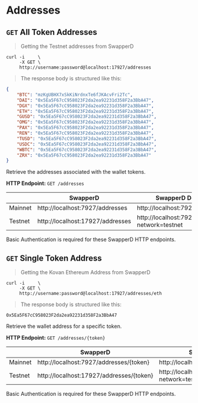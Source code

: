 # Addresses

## `GET` All Token Addresses

> Getting the Testnet addresses from SwapperD

```shell
curl -i     \
     -X GET \
     http://username:password@localhost:17927/addresses
```

> The response body is structured like this:

```json
{
    "BTC": "mzKgUBHX7xSkKiNrdnxTe6fJKAcvFri2Tc",
    "DAI": "0x5Ea5F67cC958023F2da2ea92231d358F2a3BbA47",
    "DGX": "0x5Ea5F67cC958023F2da2ea92231d358F2a3BbA47",
    "ETH": "0x5Ea5F67cC958023F2da2ea92231d358F2a3BbA47",
    "GUSD": "0x5Ea5F67cC958023F2da2ea92231d358F2a3BbA47",
    "OMG": "0x5Ea5F67cC958023F2da2ea92231d358F2a3BbA47",
    "PAX": "0x5Ea5F67cC958023F2da2ea92231d358F2a3BbA47",
    "REN": "0x5Ea5F67cC958023F2da2ea92231d358F2a3BbA47",
    "TUSD": "0x5Ea5F67cC958023F2da2ea92231d358F2a3BbA47",
    "USDC": "0x5Ea5F67cC958023F2da2ea92231d358F2a3BbA47",
    "WBTC": "0x5Ea5F67cC958023F2da2ea92231d358F2a3BbA47",
    "ZRX": "0x5Ea5F67cC958023F2da2ea92231d358F2a3BbA47"
}
```

Retrieve the addresses associated with the wallet tokens.

**HTTP Endpoint:** `GET /addresses`

|         | SwapperD | SwapperD Desktop |
| ------- | -------- | ---------------- |
| Mainnet | http://localhost:7927/addresses | http://localhost:7928/addresses |
| Testnet | http://localhost:17927/addresses | http://localhost:7928/addresses?network=testnet |

<aside class="success">
Basic Authentication is required for these SwapperD HTTP endpoints. 
</aside>




## `GET` Single Token Address

> Getting the Kovan Ethereum Address from SwapperD

```shell
curl -i     \
     -X GET \
     http://username:password@localhost:17927/addresses/eth
```

> The response body is structured like this:

```
0x5Ea5F67cC958023F2da2ea92231d358F2a3BbA47
```

Retrieve the wallet address for a specific token.

**HTTP Endpoint:** `GET /addresses/{token}`

|         | SwapperD | SwapperD Desktop |
| ------- | -------- | ---------------- |
| Mainnet | http://localhost:7927/addresses/{token} | http://localhost:7928/addresses/{token} |
| Testnet | http://localhost:17927/addresses/{token} | http://localhost:7928/addresses/{token}?network=testnet |

<aside class="success">
Basic Authentication is required for these SwapperD HTTP endpoints. 
</aside>

